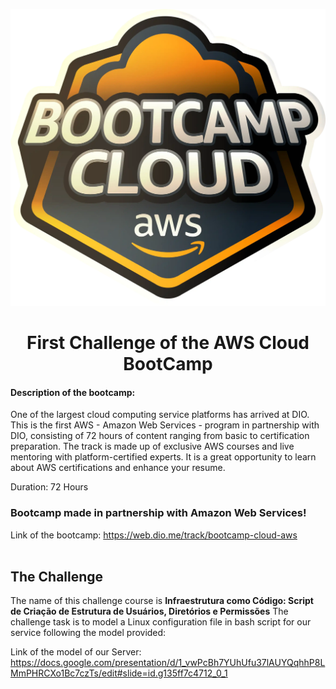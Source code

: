 <p  align="center"><img  src="img/cloud_bootcamp.webp"  alt="LOGO"  ></p>
<h1  align="center">First Challenge of the AWS Cloud BootCamp</h1>


#### Description of the bootcamp: 

One of the largest cloud computing service platforms has arrived at DIO. This is the first AWS - Amazon Web Services - program in partnership with DIO, consisting of 72 hours of content ranging from basic to certification preparation. The track is made up of exclusive AWS courses and live mentoring with platform-certified experts. It is a great opportunity to learn about AWS certifications and enhance your resume.

Duration: 72 Hours

### Bootcamp made in partnership with Amazon Web Services!

Link of the bootcamp: https://web.dio.me/track/bootcamp-cloud-aws
<br/>  <br/>


## The Challenge

The name of this challenge course is **Infraestrutura como Código: Script de Criação de Estrutura de Usuários, Diretórios e Permissões**
The challenge task is to model a Linux configuration file in bash script for our service following the model provided:

Link of the model of our Server: https://docs.google.com/presentation/d/1_vwPcBh7YUhUfu37lAUYQqhhP8LMmPHRCXo1Bc7czTs/edit#slide=id.g135ff7c4712_0_1
